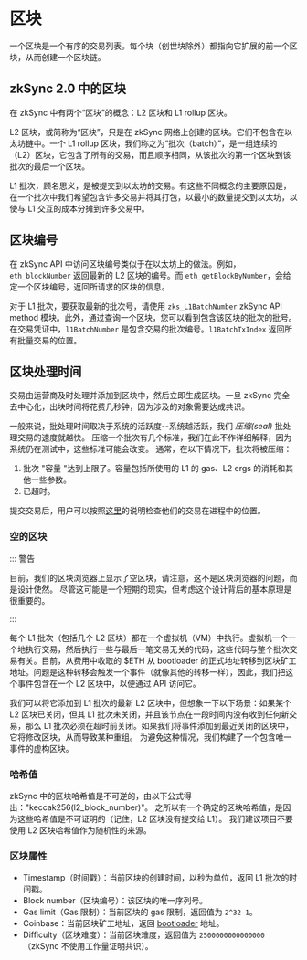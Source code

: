 # 区块

一个区块是一个有序的交易列表。每个块（创世块除外）都指向它扩展的前一个区块，从而创建一个区块链。

## zkSync 2.0 中的区块

在 zkSync 中有两个“区块”的概念：L2 区块和 L1 rollup 区块。

L2 区块，或简称为“区块”，只是在 zkSync 网络上创建的区块。它们不包含在以太坊链中。一个 L1 rollup 区块，我们称之为“批次（batch）”，是一组连续的（L2）区块，它包含了所有的交易，而且顺序相同，从该批次的第一个区块到该批次的最后一个区块。

L1 批次，顾名思义，是被提交到以太坊的交易。有这些不同概念的主要原因是，在一个批次中我们希望包含许多交易并将其打包，以最小的数量提交到以太坊，以使与 L1 交互的成本分摊到许多交易中。

## 区块编号

在 zkSync API 中访问区块编号类似于在以太坊上的做法。例如，`eth_blockNumber` 返回最新的 L2 区块的编号。而 `eth_getBlockByNumber`，会给定一个区块编号，返回所请求的区块的信息。

对于 L1 批次，要获取最新的批次号，请使用 `zks_L1BatchNumber` zkSync API method 模块。此外，通过查询一个区块，您可以看到包含该区块的批次的批号。在交易凭证中，`l1BatchNumber` 是包含交易的批次编号。`l1BatchTxIndex` 返回所有批量交易的位置。

## 区块处理时间

交易由运营商及时处理并添加到区块中，然后立即生成区块。一旦 zkSync 完全去中心化，出块时间将花费几秒钟，因为涉及的对象需要达成共识。


一般来说，批处理时间取决于系统的活跃度--系统越活跃，我们 <em>压缩(seal)</em> 批处理交易的速度就越快。
压缩一个批次有几个标准，我们在此不作详细解释，因为系统仍在测试中，这些标准可能会改变。
通常，在以下情况下，批次将被压缩：
1. 批次 "容量 "达到上限了。容量包括所使用的 L1 的 gas、L2 ergs 的消耗和其他一些参数。
2. 已超时。


提交交易后，用户可以按照[这里](../../fundamentals/zkSync.md#zksync-overview)的说明检查他们的交易在进程中的位置。

### 空的区块

::: 警告

目前，我们的区块浏览器上显示了空区块，请注意，这不是区块浏览器的问题，而是设计使然。
尽管这可能是一个短期的现实，但考虑这个设计背后的基本原理是很重要的。

::: 

每个 L1 批次（包括几个 L2 区块）都在一个虚拟机（VM）中执行。虚拟机一个一个地执行交易，然后执行一些与最后一笔交易无关的代码，这些代码与整个批次交易有关。目前，从费用中收取的 $ETH 从 bootloader 的正式地址转移到区块矿工地址。问题是这种转移会触发一个事件（就像其他的转移一样），因此，我们把这个事件包含在一个 L2 区块中，以便通过 API 访问它。

我们可以将它添加到 L1 批次的最新 L2 区块中，但想象一下以下场景：如果某个 L2 区块已关闭，但其 L1 批次未关闭，并且该节点在一段时间内没有收到任何新交易，那么 L1 批次必须在超时前关闭。如果我们将事件添加到最近关闭的区块中，它将修改区块，从而导致某种重组。
为避免这种情况，我们构建了一个包含唯一事件的虚构区块。

### 哈希值
zkSync 中的区块哈希值是不可逆的，由以下公式得出："keccak256(l2_block_number)"。
之所以有一个确定的区块哈希值，是因为这些哈希值是不可证明的（记住，L2 区块没有提交给 L1）。
我们建议项目不要使用 L2 区块哈希值作为随机性的来源。

### 区块属性
- Timestamp（时间戳）：当前区块的创建时间，以秒为单位，返回 L1 批次的时间戳。
- Block number（区块编号）：该区块的唯一序列号。
- Gas limit（Gas 限制）：当前区块的 gas 限制，返回值为 `2^32-1`。
- Coinbase：当前区块矿工地址，返回 [bootloader](../contracts/system-contracts.md#bootloader) 地址。
- Difficulty（区块难度）：当前区块难度，返回值为 `2500000000000000`（zkSync 不使用工作量证明共识）。


